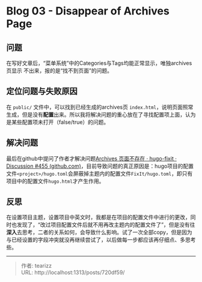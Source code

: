 # Blog 03 - Disappear of Archives Page


<!--more-->


## 问题
在写好文章后，“菜单系统”中的Categories与Tags均能正常显示，唯独archives页显示
不出来，报的是“找不到页面”的问题。


## 定位问题与失败原因

在 `public/` 文件中，可以找到已经生成的archives页 `index.html`，说明页面照常生成，但是没有**配置**出来。所以我将解决问题的重心放在了寻找配置项上面，认为是某些配置项未打开（false/true）的问题。

## 解决问题

最后在github中提问了作者才解决问题[Archives 页面不存在 · hugo-fixit · Discussion #455 (github.com)](https://github.com/orgs/hugo-fixit/discussions/455)，目前导致问题的真正原因是：hugo项目的配置文件`<project>/hugo.toml`会屏蔽掉主题内的配置文件`FixIt/hugo.toml`，即只有项目中的配置文件`hugo.html`才产生作用。

## 反思

在设置项目主题，设置项目中英文时，我都是在项目的配置文件中进行的更改，同时也发现了，“改过项目配置文件后就不用再改主题内的配置文件了”，但是没有往**深入**去思考，二者的关系如何，会导致什么影响。试了一次全部copy，但是因为与已经设置的字段冲突就没再继续尝试了，以后做每一步都应该再仔细点、多思考些。


---

> 作者: tearizz  
> URL: http://localhost:1313/posts/720df59/  

